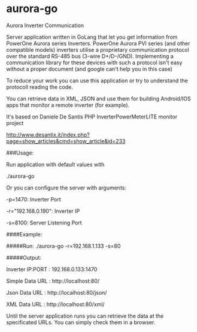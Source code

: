 # aurora-go
Aurora Inverter Communication

Server application written in GoLang that let you get information from PowerOne Aurora series Inverters.
PowerOne Aurora PVI series (and other compatible models) inverters utilise a proprietary communication protocol over the standard RS-485 bus (3-wire D+/D-/GND). Implementing a communication library for these devices with such a protocol isn't easy without a proper document (and google can't help you in this case)

To reduce your work you can use this application or try to understand the protocoll reading the code.

You can retrieve data in XML, JSON and use them for building Android/IOS apps that monitor a remote inverter (for example).

It's based on Daniele De Santis PHP InverterPowerMeterLITE monitor project

http://www.desantix.it/index.php?page=show_articles&cmd=show_article&id=233

###Usage:

Run application with default values with

./aurora-go

Or you can configure the server with arguments:

  -p=1470: Inverter Port
  
  -r="192.168.0.190": Inverter IP
  
  -s=8100: Server Listening Port

####Example: 

#####Run:
./aurora-go -r=192.168.1.133 -s=80

#####Output:

Inverter IP:PORT : 192.168.0.133:1470

Simple Data URL : http://localhost:80/

Json Data URL : http://localhost:80/json/

XML Data URL : http://localhost:80/xml/

Until the server application runs you can retrieve the data at the specificated URLs. You can simply check them in a browser.


